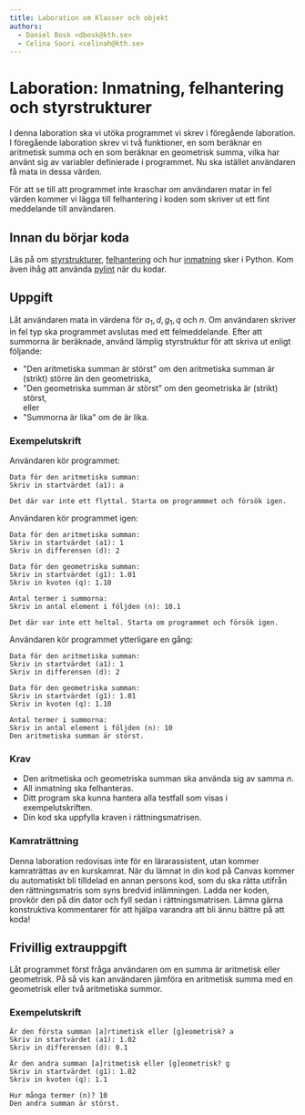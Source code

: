 ```yaml
---
title: Laboration om Klasser och objekt
authors:
  - Daniel Bosk <dbosk@kth.se>
  - Celina Soori <celinah@kth.se>
---
```

# Laboration: Inmatning, felhantering och styrstrukturer

I denna laboration ska vi utöka programmet vi skrev i föregående laboration.
I föregående laboration skrev vi två funktioner, en som beräknar en aritmetisk 
summa och en som beräknar en geometrisk summa, vilka har använt sig av 
variabler definierade i programmet. Nu ska istället användaren få mata in dessa 
värden. 

För att se till att programmet inte kraschar om användaren matar in fel värden
kommer vi lägga till felhantering i koden som skriver ut ett fint meddelande 
till användaren. 

## Innan du börjar koda

Läs på om [styrstrukturer][styrstrukturer], [felhantering][felhantering] och hur [inmatning][inmatning] sker i Python.
Kom även ihåg att använda [pylint][pylint] när du kodar. 

[styrstrukturer]: https://docs.python.org/3/reference/compound_stmts.html#
[felhantering]: https://docs.python.org/3/tutorial/errors.html
[inmatning]: https://docs.python.org/3/library/functions.html#input
[pylint]: https://pypi.org/project/pylint/

## Uppgift

Låt användaren mata in värdena för $a_1, d, g_1, q$ och $n$. Om användaren
skriver in fel typ ska programmet avslutas med ett felmeddelande. Efter att 
summorna är beräknade, använd lämplig styrstruktur för att skriva ut 
enligt följande:

- "Den aritmetiska summan är störst" om den aritmetiska summan är (strikt) 
  större än den geometriska,
- "Den geometriska summan är störst" om den geometriska är (strikt) störst,  
  eller
- "Summorna är lika" om de är lika.

### Exempelutskrift

Användaren kör programmet:
```
Data för den aritmetiska summan:
Skriv in startvärdet (a1): a

Det där var inte ett flyttal. Starta om programmmet och försök igen.
```

Användaren kör programmet igen:
```
Data för den aritmetiska summan:
Skriv in startvärdet (a1): 1
Skriv in differensen (d): 2

Data för den geometriska summan:
Skriv in startvärdet (g1): 1.01
Skriv in kvoten (q): 1.10

Antal termer i summorna:
Skriv in antal element i följden (n): 10.1

Det där var inte ett heltal. Starta om programmet och försök igen.
```

Användaren kör programmet ytterligare en gång:
```
Data för den aritmetiska summan:
Skriv in startvärdet (a1): 1
Skriv in differensen (d): 2

Data för den geometriska summan:
Skriv in startvärdet (g1): 1.01
Skriv in kvoten (q): 1.10

Antal termer i summorna:
Skriv in antal element i följden (n): 10
Den aritmetiska summan är störst.
```

### Krav

* Den aritmetiska och geometriska summan ska använda sig av samma $n$.
* All inmatning ska felhanteras.
* Ditt program ska kunna hantera alla testfall som visas i exempelutskriften.
* Din kod ska uppfylla kraven i rättningsmatrisen.
 
### Kamraträttning

Denna laboration redovisas inte för en lärarassistent, utan kommer kamraträttas av en kurskamrat. När du lämnat in din kod på Canvas kommer du automatiskt bli tilldelad en annan persons kod, som du ska rätta utifrån den rättningsmatris som syns bredvid inlämningen. Ladda ner koden, provkör den på din dator och fyll sedan i rättningsmatrisen. Lämna gärna konstruktiva kommentarer för att hjälpa varandra att bli ännu bättre på att koda!

## Frivillig extrauppgift

Låt programmet först fråga användaren om en summa är aritmetisk eller 
geometrisk. På så vis kan användaren jämföra en aritmetisk summa med en 
geometrisk eller två aritmetiska summor.

### Exempelutskrift
```
Är den första summan [a]rtimetisk eller [g]eometrisk? a
Skriv in startvärdet (a1): 1.02
Skriv in differensen (d): 0.1

Är den andra summan [a]ritmetisk eller [g]eometrisk? g
Skriv in startvärdet (g1): 1.02
Skriv in kvoten (q): 1.1

Hur många termer (n)? 10
Den andra summan är störst.
```
